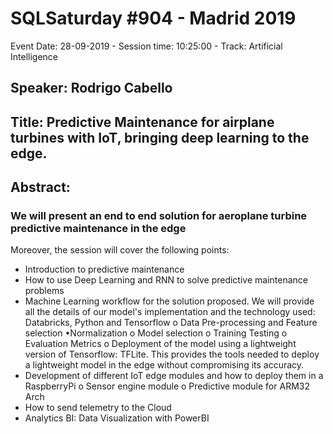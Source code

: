 # SQLSaturday #904 - Madrid 2019
Event Date: 28-09-2019 - Session time: 10:25:00 - Track: Artificial Intelligence
## Speaker: Rodrigo Cabello
## Title: Predictive Maintenance for airplane turbines with IoT, bringing deep learning to the edge.
## Abstract:
### We will present an end to end solution for aeroplane turbine predictive maintenance in the edge
Moreover, the session will cover the following points:
- Introduction to predictive maintenance
- How to use Deep Learning and RNN to solve predictive maintenance problems
- Machine Learning workflow for the solution proposed. We will provide all the details of our model's implementation and the technology used: Databricks, Python and Tensorflow
o Data Pre-processing and Feature selection
      •Normalization
o Model selection
o Training  Testing
o Evaluation Metrics
o Deployment of the model using a lightweight version of Tensorflow: TFLite. This provides the tools needed to deploy a lightweight model in the edge without compromising its accuracy.
- Development of different IoT edge modules and how to deploy them in a RaspberryPi
     o Sensor engine module
     o Predictive module for ARM32 Arch
- How to send telemetry to the Cloud
- Analytics  BI: Data Visualization with PowerBI
